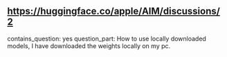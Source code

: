 ## https://huggingface.co/apple/AIM/discussions/2

contains_question: yes
question_part: How to use locally downloaded models, I have downloaded the weights locally on my pc.